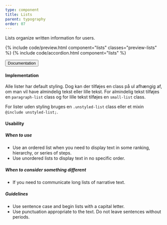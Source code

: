 ```yaml
---
type: component
title: Lists
parent: typography
order: 07
---
```


<!-- Lists section begin -->

<p class="font-lead">Lists organize written information for users.</p>

{% include code/preview.html component="lists" classes="preview-lists" %}
{% include code/accordion.html component="lists" %}
<div class="accordion-bordered accordion-docs">
  <button class="button-unstyled accordion-button"
      aria-expanded="true" aria-controls="list-docs">
    Documentation
  </button>
  <div id="list-docs" class="accordion-content">
    <h4 class="heading">Implementation</h4>
    <p>Alle lister har default styling. Dog kan der tilføjes en class på ul afhængig af, om man vil have almindelig tekst eller lille tekst. For almindelig tekst tilføjes en <code>paragraph-list</code> class og for lille tekst tilføjes en <code>small-list</code> class.</p>
    <p>For lister uden styling bruges en <code>.unstyled-list</code> class eller et mixin <code>@include unstyled-list;</code>.</p>
    <h4 class="heading">Usability</h4>
    <h5>When to use</h5>
    <ul class="content-list">
      <li>Use an ordered list when you need to display text in some ranking, hierarchy, or series of steps.</li>
      <li>Use unordered lists to display text in no specific order.</li>
    </ul>
    <h5>When to consider something different</h5>
    <ul class="content-list">
      <li>If you need to communicate long lists of narrative text.</li>
    </ul>
    <h5>Guidelines</h5>
    <ul class="content-list">
      <li>Use sentence case and begin lists with a capital letter.</li>
      <li>Use punctuation appropriate to the text. Do not leave sentences without periods.</li>
    </ul>
  </div>
</div>
